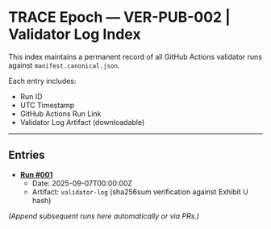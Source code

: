 # TRACE Epoch — VER-PUB-002 | Validator Log Index

This index maintains a permanent record of all GitHub Actions validator runs against `manifest.canonical.json`.

Each entry includes:
- Run ID
- UTC Timestamp
- GitHub Actions Run Link
- Validator Log Artifact (downloadable)

---

## Entries

- **[Run #001](https://github.com/apollom911/trace-epoch-2025-q3/actions/runs/<RUN_ID>)**
  - Date: 2025-09-07T00:00:00Z
  - Artifact: `validator-log` (sha256sum verification against Exhibit U hash)

*(Append subsequent runs here automatically or via PRs.)*
